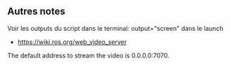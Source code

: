 ## Autres notes

Voir les outputs du script dans le terminal: output="screen" dans le launch

- https://wiki.ros.org/web_video_server

The default address to stream the video is 0.0.0.0:7070.